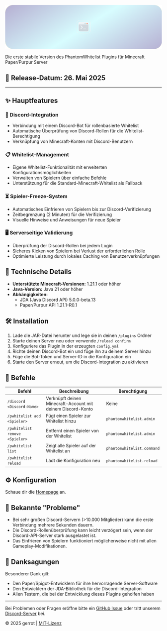 ![PhantomWhitelist Banner](https://github.com/Gerrxt07/phantomwhitelist/blob/master/assets/banner.png)

Die erste stabile Version des PhantomWhitelist Plugins für Minecraft Paper/Purpur Server

## 🚀 Release-Datum: 26. Mai 2025

---

## ✨ Hauptfeatures

### 🤖 Discord-Integration

- Verbindung mit einem Discord-Bot für rollenbasierte Whitelist
- Automatische Überprüfung von Discord-Rollen für die Whitelist-Berechtigung
- Verknüpfung von Minecraft-Konten mit Discord-Benutzern

### 📋 Whitelist-Management

- Eigene Whitelist-Funktionalität mit erweiterten Konfigurationsmöglichkeiten
- Verwalten von Spielern über einfache Befehle
- Unterstützung für die Standard-Minecraft-Whitelist als Fallback

### ⏳ Spieler-Freeze-System

- Automatisches Einfrieren von Spielern bis zur Discord-Verifizierung
- Zeitbegrenzung (2 Minuten) für die Verifizierung
- Visuelle Hinweise und Anweisungen für neue Spieler

### 🖥️ Serverseitige Validierung

- Überprüfung der Discord-Rollen bei jedem Login
- Sicheres Kicken von Spielern bei Verlust der erforderlichen Rolle
- Optimierte Leistung durch lokales Caching von Benutzerverknüpfungen

## 🔧 Technische Details

- **Unterstützte Minecraft-Versionen:** 1.21.1 oder höher
- **Java-Version:** Java 21 oder höher
- **Abhängigkeiten:**
  - JDA (Java Discord API) 5.0.0-beta.13
  - Paper/Purpur API 1.21.1-R0.1

## 🛠️ Installation

1. Lade die JAR-Datei herunter und lege sie in deinen `/plugins` Ordner
2. Starte deinen Server neu oder verwende `/reload confirm`
3. Konfiguriere das Plugin in der erzeugten `config.yml`
4. Richte deinen Discord-Bot ein und füge ihn zu deinem Server hinzu
5. Füge die Bot-Token und Server-ID in die Konfiguration ein
6. Starte den Server erneut, um die Discord-Integration zu aktivieren

## 📝 Befehle

| Befehl | Beschreibung | Berechtigung |
|--------|--------------|--------------|
| `/discord <Discord-Name>` | Verknüpft deinen Minecraft-Account mit deinem Discord-Konto | Keine |
| `/pwhitelist add <Spieler>` | Fügt einen Spieler zur Whitelist hinzu | `phantomwhitelist.admin` |
| `/pwhitelist remove <Spieler>` | Entfernt einen Spieler von der Whitelist | `phantomwhitelist.admin` |
| `/pwhitelist list` | Zeigt alle Spieler auf der Whitelist an | `phantomwhitelist.command` |
| `/pwhitelist reload` | Lädt die Konfiguration neu | `phantomwhitelist.reload` |

## ⚙️ Konfiguration

Schaue dir die [Homepage](https://github.com/gerrxt/phantomwhitelist) an.

## 🐛 Bekannte "Probleme"

- Bei sehr großen Discord-Servern (>10.000 Mitglieder) kann die erste Verbindung mehrere Sekunden dauern.
- Die Discord-Rollenüberprüfung kann leicht verzögert sein, wenn der Discord-API-Server stark ausgelastet ist.
- Das Einfrieren von Spielern funktioniert möglicherweise nicht mit allen Gameplay-Modifikationen.

## 🙏 Danksagungen

Besonderer Dank gilt:

- Den Paper/Spigot-Entwicklern für ihre hervorragende Server-Software
- Den Entwicklern der JDA-Bibliothek für die Discord-Integration
- Allen Testern, die bei der Entwicklung dieses Plugins geholfen haben

---

Bei Problemen oder Fragen eröffne bitte ein [GitHub Issue](https://github.com/gerrxt/phantomwhitelist/issues) oder tritt unserem [Discord-Server](https://discord.gg/phantomwhitelist) bei.

© 2025 gerrxt | [MIT-Lizenz](LICENSE)
